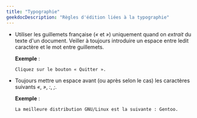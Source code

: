```yaml
---
title: "Typographie"
geekdocDescription: "Règles d'édition liées à la typographie"
---
```


- Utiliser les guillemets française (_«_ et _»_) uniquement quand on _extrait_ du texte d'un document.
  Veiller à toujours introduire un espace entre ledit caractère et le mot entre guillemets.

  **Exemple** :

  ```md
  Cliquez sur le bouton « Quitter ».
  ```

- Toujours mettre un espace avant (ou après selon le cas) les caractères suivants _«_, _»_, _:_, _;_.

  **Exemple** :

  ```md
  La meilleure distribution GNU/Linux est la suivante : Gentoo.
  ```

